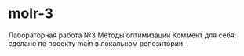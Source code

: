 # molr-3
Лабораторная работа №3 Методы оптимизации
Коммент для себя: сделано по проекту main в локальном репозитории.
